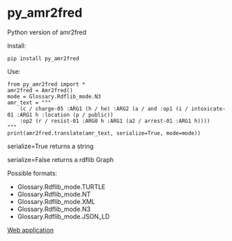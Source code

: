 # py_amr2fred
Python version of amr2fred

Install:

```
pip install py_amr2fred
```

Use:

```
from py_amr2fred import *
amr2fred = Amr2fred()
mode = Glossary.Rdflib_mode.N3
amr_text = """
    (c / charge-05 :ARG1 (h / he) :ARG2 (a / and :op1 (i / intoxicate-01 :ARG1 h :location (p / public)) 
    :op2 (r / resist-01 :ARG0 h :ARG1 (a2 / arrest-01 :ARG1 h))))
"""
print(amr2fred.translate(amr_text, serialize=True, mode=mode))
```

serialize=True returns a string

serialize=False returns a rdflib Graph

Possible formats:

- Glossary.Rdflib_mode.TURTLE
- Glossary.Rdflib_mode.NT
- Glossary.Rdflib_mode.XML
- Glossary.Rdflib_mode.N3
- Glossary.Rdflib_mode.JSON_LD

[Web application](http://framester.istc.cnr.it/amr-2-fred)

